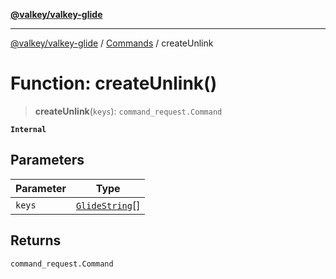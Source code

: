 [**@valkey/valkey-glide**](../../README.md)

***

[@valkey/valkey-glide](../../modules.md) / [Commands](../README.md) / createUnlink

# Function: createUnlink()

> **createUnlink**(`keys`): `command_request.Command`

**`Internal`**

## Parameters

| Parameter | Type |
| ------ | ------ |
| `keys` | [`GlideString`](../../BaseClient/type-aliases/GlideString.md)[] |

## Returns

`command_request.Command`
